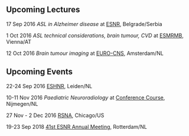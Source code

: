 ## Upcoming Lectures

17 Sep 2016 _ASL in Alzheimer disease_ at [ESNR](http://www.esnr.org/en/39th-esnr-annual-meeting/), Belgrade/Serbia

1 Oct 2016 _ASL technical considerations, brain tumour, CVD_ at [ESMRMB](http://www.esmrmb.org/index.php?id=/en/index/esmrmb_2016_congress.htm), Vienna/AT

12 Oct 2016 _Brain tumour imaging_ at [EURO-CNS](http://www.euro-cns.org/home/events/cme-training-courses/2016-tumors-amsterdam/#c861), Amsterdam/NL


## Upcoming Events

22-24 Sep 2016 [ESHNR](http://www.eshnr.eu/meetings/general-information/), Leiden/NL

10-11 Nov 2016 _Paediatric Neuroradiology_ at [Conference Course](https://www.paoheyendael.nl/nl/congressen-en-symposia), Nijmegen/NL

27 Nov - 2 Dec 2016 [RSNA](https://rsna2016.rsna.org), Chicago/US

19-23 Sep 2018 [41st ESNR Annual Meeting](http://www.esnr.org/en/calendar/esnr-annual-meetings/19-09-2018-41st-esnr-annual-meeting/), Rotterdam/NL
